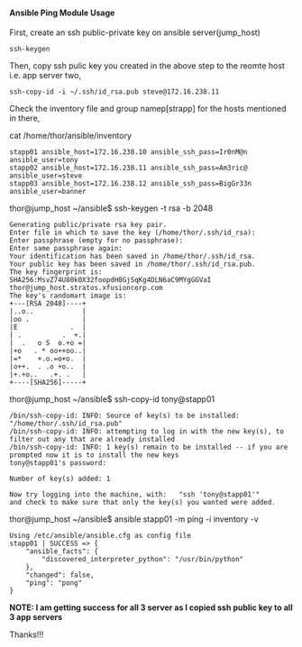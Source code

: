 ####  Ansible Ping Module Usage

First, create an ssh public-private key on ansible server(jump_host)

    ssh-keygen

Then, copy ssh pulic key you created in the above step to the reomte host i.e. app server two,

    ssh-copy-id -i ~/.ssh/id_rsa.pub steve@172.16.238.11

Check the inventory file and group namep[strapp] for the hosts mentioned in there,

cat /home/thor/ansible/inventory
```
stapp01 ansible_host=172.16.238.10 ansible_ssh_pass=Ir0nM@n ansible_user=tony
stapp02 ansible_host=172.16.238.11 ansible_ssh_pass=Am3ric@ ansible_user=steve
stapp03 ansible_host=172.16.238.12 ansible_ssh_pass=BigGr33n ansible_user=banner
```
thor@jump_host ~/ansible$ ssh-keygen -t rsa -b 2048
```
Generating public/private rsa key pair.
Enter file in which to save the key (/home/thor/.ssh/id_rsa): 
Enter passphrase (empty for no passphrase): 
Enter same passphrase again: 
Your identification has been saved in /home/thor/.ssh/id_rsa.
Your public key has been saved in /home/thor/.ssh/id_rsa.pub.
The key fingerprint is:
SHA256:MsvZ74U80k0X32foopdH8GjSqKg4DLN6aC9MYgGGVaI thor@jump_host.stratos.xfusioncorp.com
The key's randomart image is:
+---[RSA 2048]----+
|..o..            |
|oo .             |
|E             .  |
| .          .  +.|
|  .   o S  o.+o =|
|+o   . * oo++oo..|
|=*    +.o.=o+o.  |
|o++.  . .o +o..  |
|+.+o..   .+. .   |
+----[SHA256]-----+
```

thor@jump_host ~/ansible$ ssh-copy-id tony@stapp01
```
/bin/ssh-copy-id: INFO: Source of key(s) to be installed: "/home/thor/.ssh/id_rsa.pub"
/bin/ssh-copy-id: INFO: attempting to log in with the new key(s), to filter out any that are already installed
/bin/ssh-copy-id: INFO: 1 key(s) remain to be installed -- if you are prompted now it is to install the new keys
tony@stapp01's password: 

Number of key(s) added: 1

Now try logging into the machine, with:   "ssh 'tony@stapp01'"
and check to make sure that only the key(s) you wanted were added.
```


thor@jump_host ~/ansible$ ansible stapp01 -m ping -i inventory -v
```
Using /etc/ansible/ansible.cfg as config file
stapp01 | SUCCESS => {
    "ansible_facts": {
        "discovered_interpreter_python": "/usr/bin/python"
    }, 
    "changed": false, 
    "ping": "pong"
}
```

**NOTE: I am getting success for all 3 server as I copied ssh public key to all 3 app servers**

Thanks!!!

